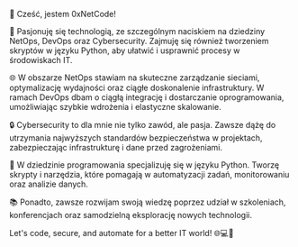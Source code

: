👋 Cześć, jestem 0xNetCode!

🚀 Pasjonuję się technologią, ze szczególnym naciskiem na dziedziny NetOps, DevOps oraz Cybersecurity. Zajmuję się również tworzeniem skryptów w języku Python, aby ułatwić i usprawnić procesy w środowiskach IT.

🌐 W obszarze NetOps stawiam na skuteczne zarządzanie sieciami, optymalizację wydajności oraz ciągłe doskonalenie infrastruktury. W ramach DevOps dbam o ciągłą integrację i dostarczanie oprogramowania, umożliwiając szybkie wdrożenia i elastyczne skalowanie.

🔒 Cybersecurity to dla mnie nie tylko zawód, ale pasja. Zawsze dążę do utrzymania najwyższych standardów bezpieczeństwa w projektach, zabezpieczając infrastrukturę i dane przed zagrożeniami.

🐍 W dziedzinie programowania specjalizuję się w języku Python. Tworzę skrypty i narzędzia, które pomagają w automatyzacji zadań, monitorowaniu oraz analizie danych.

📚 Ponadto, zawsze rozwijam swoją wiedzę poprzez udział w szkoleniach, konferencjach oraz samodzielną eksplorację nowych technologii.

Let's code, secure, and automate for a better IT world! 🌐💻🔐

